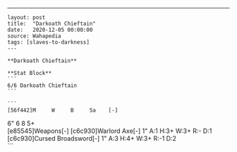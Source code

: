 ---
    layout: post
    title:  "Darkoath Chieftain"
    date:   2020-12-05 00:00:00
    source: Wahapedia
    tags: [slaves-to-darkness]
    ---
    
    **Darkoath Chieftain**
    
    **Stat Block**
    ```
    6/6 Darkoath Chieftain
    ```
    
    ```
    [56f442]M     W     B     Sa    [-]
6"    6     8     5+    
[e85545]Weapons[-]
[c6c930]Warlord Axe[-]
1"     A:1    H:3+   W:3+   R:-    D:1   
[c6c930]Cursed Broadsword[-]
1"     A:3    H:4+   W:3+   R:-1   D:2   
    ```
    
    
    
